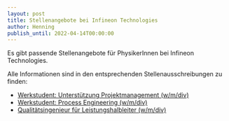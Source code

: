 ```yaml
---
layout: post
title: Stellenangebote bei Infineon Technologies
author: Henning
publish_until: 2022-04-14T00:00:00
---
```


Es gibt passende Stellenangebote für PhysikerInnen bei Infineon Technologies.

Alle Informationen sind in den entsprechenden Stellenausschreibungen zu finden:

* [Werkstudent: Unterstützung Projektmanagement (w/m/div)](dokumente/ausschreibungen_jobboerse/2021-04-14_infineon1.pdf)
* [Werkstudent: Process Engineering (w/m/div)](dokumente/ausschreibungen_jobboerse/2021-04-14_infineon2.pdf)
* [Qualitätsingenieur für Leistungshalbleiter (w/m/div)](dokumente/ausschreibungen_jobboerse/2021-04-14_infineon3.pdf)
